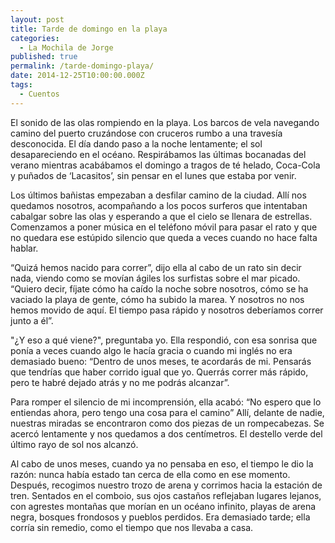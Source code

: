 ```yaml
---
layout: post
title: Tarde de domingo en la playa
categories:
  - La Mochila de Jorge
published: true
permalink: /tarde-domingo-playa/
date: 2014-12-25T10:00:00.000Z
tags:
  - Cuentos
---
```

El sonido de las olas rompiendo en la playa. Los barcos de vela navegando camino del puerto cruzándose con cruceros rumbo a una travesía desconocida. El día dando paso a la noche lentamente; el sol desapareciendo en el océano. Respirábamos las últimas bocanadas del verano mientras acabábamos el domingo a tragos de té helado, Coca-Cola y puñados de ‘Lacasitos’, sin pensar en el lunes que estaba por venir.

Los últimos bañistas empezaban a desfilar camino de la ciudad. Allí nos quedamos nosotros, acompañando a los pocos surferos que intentaban cabalgar sobre las olas y esperando a que el cielo se llenara de estrellas. Comenzamos a poner música en el teléfono móvil para pasar el rato y que no quedara ese estúpido silencio que queda a veces cuando no hace falta hablar. 

“Quizá hemos nacido para correr”, dijo ella al cabo de un rato sin decir nada, viendo como se movían ágiles los surfistas sobre el mar picado. “Quiero decir, fíjate cómo ha caído la noche sobre nosotros, cómo se ha vaciado la playa de gente, cómo ha subido la marea. Y nosotros no nos hemos movido de aquí. El tiempo pasa rápido y nosotros deberíamos correr junto a él”.

"¿Y eso a qué viene?", preguntaba yo. Ella respondió, con esa sonrisa que ponía a veces cuando algo le hacía gracia o cuando mi inglés no era demasiado bueno: “Dentro de unos meses, te acordarás de mi. Pensarás que tendrías que haber corrido igual que yo. Querrás correr más rápido, pero te habré dejado atrás y no me podrás alcanzar”.

Para romper el silencio de mi incomprensión, ella acabó: “No espero que lo entiendas ahora, pero tengo una cosa para el camino” Allí, delante de nadie, nuestras miradas se encontraron como dos piezas de un rompecabezas. Se acercó lentamente y nos quedamos a dos centímetros. El destello verde del último rayo de sol nos alcanzó. 

Al cabo de unos meses, cuando ya no pensaba en eso, el tiempo le dio la razón: nunca había estado tan cerca de ella como en ese momento. Después, recogimos nuestro trozo de arena y corrimos hacia la estación de tren. Sentados en el comboio, sus ojos castaños reflejaban lugares lejanos, con agrestes montañas que morían en un océano infinito, playas de arena negra, bosques frondosos y pueblos perdidos. Era demasiado tarde; ella corría sin remedio, como el tiempo que nos llevaba a casa.
